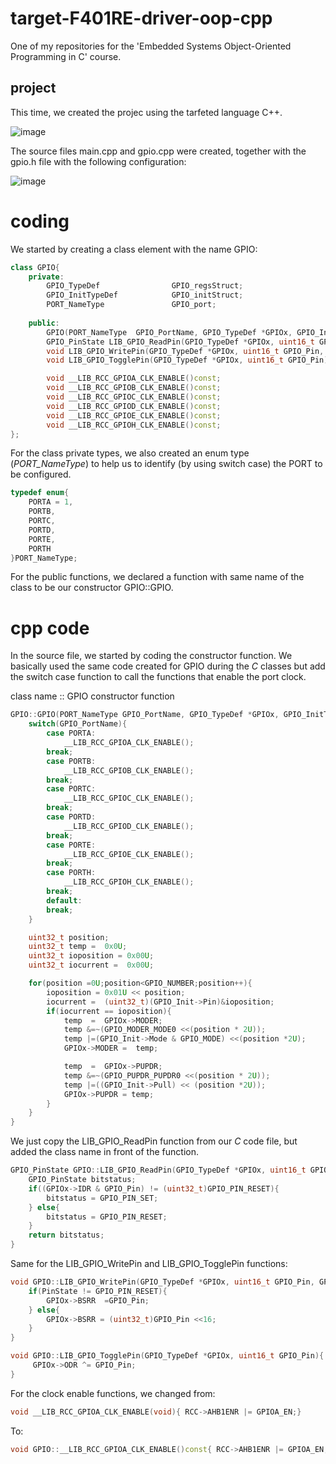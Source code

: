 # target-F401RE-driver-oop-cpp
One of my repositories for the 'Embedded Systems Object-Oriented Programming in C' course.

## project

This time, we created the projec using the tarfeted language C++.

![image](https://user-images.githubusercontent.com/58916022/212550988-0a19ac0b-7b9c-41fe-b874-932f8264581e.png)

The source files main.cpp and gpio.cpp were created, together with the gpio.h file with the following configuration:

![image](https://user-images.githubusercontent.com/58916022/212551225-96afecb5-f096-4334-8722-95210676663b.png)

# coding

We started by creating a class element with the name GPIO:

```cpp
class GPIO{
	private:
		GPIO_TypeDef 				GPIO_regsStruct;
		GPIO_InitTypeDef			GPIO_initStruct;
		PORT_NameType				GPIO_port;
	
	public:
		GPIO(PORT_NameType  GPIO_PortName, GPIO_TypeDef *GPIOx, GPIO_InitTypeDef *GPIO_Init);
		GPIO_PinState LIB_GPIO_ReadPin(GPIO_TypeDef *GPIOx, uint16_t GPIO_Pin);
		void LIB_GPIO_WritePin(GPIO_TypeDef *GPIOx, uint16_t GPIO_Pin, GPIO_PinState PinState);
		void LIB_GPIO_TogglePin(GPIO_TypeDef *GPIOx, uint16_t GPIO_Pin);

		void __LIB_RCC_GPIOA_CLK_ENABLE()const;
		void __LIB_RCC_GPIOB_CLK_ENABLE()const;
		void __LIB_RCC_GPIOC_CLK_ENABLE()const;
		void __LIB_RCC_GPIOD_CLK_ENABLE()const;
		void __LIB_RCC_GPIOE_CLK_ENABLE()const;
		void __LIB_RCC_GPIOH_CLK_ENABLE()const;
};
```

For the class private types, we also created an enum type (*PORT_NameType*) to help us to identify (by using switch case) the PORT to be configured.

```cpp
typedef enum{
	PORTA = 1,
	PORTB,
	PORTC,
	PORTD,
	PORTE,
	PORTH
}PORT_NameType;
```

For the public functions, we declared a function with same name of the class to be our constructor GPIO::GPIO.

# cpp code

In the source file, we started by coding the constructor function. We basically used the same code created for GPIO during the *C* classes but add the switch case function to call the functions that enable the port clock.

class name :: GPIO constructor function

```cpp
GPIO::GPIO(PORT_NameType GPIO_PortName, GPIO_TypeDef *GPIOx, GPIO_InitTypeDef *GPIO_Init){
	switch(GPIO_PortName){
		case PORTA:
			__LIB_RCC_GPIOA_CLK_ENABLE();
		break;
		case PORTB:
			__LIB_RCC_GPIOB_CLK_ENABLE();
		break;
		case PORTC:
			__LIB_RCC_GPIOC_CLK_ENABLE();
		break;
		case PORTD:
			__LIB_RCC_GPIOD_CLK_ENABLE();
		break;
		case PORTE:
			__LIB_RCC_GPIOE_CLK_ENABLE();
		break;
		case PORTH:
			__LIB_RCC_GPIOH_CLK_ENABLE();
		break;
		default:
		break;
	}

	uint32_t position;
	uint32_t temp =  0x0U;
	uint32_t ioposition = 0x00U;
	uint32_t iocurrent =  0x00U;

	for(position =0U;position<GPIO_NUMBER;position++){
		ioposition = 0x01U << position;
		iocurrent =  (uint32_t)(GPIO_Init->Pin)&ioposition;
		if(iocurrent == ioposition){
			temp  =  GPIOx->MODER;
			temp &=~(GPIO_MODER_MODE0 <<(position * 2U));
			temp |=(GPIO_Init->Mode & GPIO_MODE) <<(position *2U);
			GPIOx->MODER =  temp;

			temp  =  GPIOx->PUPDR;
			temp &=~(GPIO_PUPDR_PUPDR0 <<(position * 2U));
			temp |=((GPIO_Init->Pull) << (position *2U));
			GPIOx->PUPDR = temp;
		}
	}
}
```

We just copy the LIB_GPIO_ReadPin function from our *C* code file, but added the class name in front of the function.

```cpp
GPIO_PinState GPIO::LIB_GPIO_ReadPin(GPIO_TypeDef *GPIOx, uint16_t GPIO_Pin){
	GPIO_PinState bitstatus;
	if((GPIOx->IDR & GPIO_Pin) != (uint32_t)GPIO_PIN_RESET){
		bitstatus = GPIO_PIN_SET;
	} else{
		bitstatus = GPIO_PIN_RESET;
	}
	return bitstatus;
}
```

Same for the LIB_GPIO_WritePin and LIB_GPIO_TogglePin functions:

```cpp
void GPIO::LIB_GPIO_WritePin(GPIO_TypeDef *GPIOx, uint16_t GPIO_Pin, GPIO_PinState PinState){
	if(PinState != GPIO_PIN_RESET){
		GPIOx->BSRR  =GPIO_Pin;
	} else{
		GPIOx->BSRR = (uint32_t)GPIO_Pin <<16;
	}
}

void GPIO::LIB_GPIO_TogglePin(GPIO_TypeDef *GPIOx, uint16_t GPIO_Pin){
	 GPIOx->ODR ^= GPIO_Pin;
}
```

For the clock enable functions, we changed from:
```c
void __LIB_RCC_GPIOA_CLK_ENABLE(void){ RCC->AHB1ENR |= GPIOA_EN;}
```
To:
```cpp
void GPIO::__LIB_RCC_GPIOA_CLK_ENABLE()const{ RCC->AHB1ENR |= GPIOA_EN;}
```
